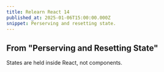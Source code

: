 ```yaml
---
title: Relearn React 14
published_at: 2025-01-06T15:00:00.000Z
snippet: Perserving and resetting state.
---
```


## From "Perserving and Resetting State"

States are held inside React, not components.